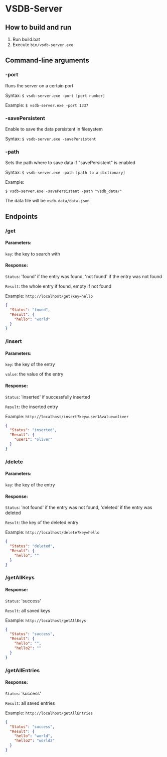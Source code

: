 # VSDB-Server

## How to build and run
1. Run build.bat
2. Execute ``bin/vsdb-server.exe``

## Command-line arguments

### -port

Runs the server on a certain port

Syntax: ``$ vsdb-server.exe -port [port number]``

Example: ``$ vsdb-server.exe -port 1337``

### -savePersistent

Enable to save the data persistent in filesystem

Syntax: ``$ vsdb-server.exe -savePersistent``

### -path

Sets the path where to save data if "savePersistent" is enabled

Syntax: ``$ vsdb-server.exe -path [path to a dictionary]``

Example: 

``$ vsdb-server.exe -savePersistent -path "vsdb_data/"``

The data file will be ``vsdb-data/data.json``

## Endpoints

### /get

#### Parameters:

``key``: the key to search with

#### Response:

``Status``: 'found' if the entry was found, 'not found' if the entry was not found

``Result``: the whole entry if found, empty if not found

Example: ``http://localhost/get?key=hello``

```json
{
  "Status": "found",
  "Result": {
    "hello": "world"
  }
}
```

### /insert

#### Parameters:

``key``: the key of the entry

``value``: the value of the entry

#### Response:

``Status``: 'inserted' if successfully inserted

``Result``: the inserted entry

Example: ``http://localhost/insert?key=user1&value=oliver``

```json
{
  "Status": "inserted",
  "Result": {
    "user1": "oliver"
  }
}
```

### /delete

#### Parameters:

``key``: the key of the entry

#### Response:

``Status``: 'not found' if the entry was not found, 'deleted' if the entry was deleted

``Result``: the key of the deleted entry

Example: ``http://localhost/delete?key=hello``

```json
{
  "Status": "deleted",
  "Result": {
    "hello": ""
  }
}
```

### /getAllKeys

#### Response:

``Status``: 'success'

``Result``: all saved keys

Example: ``http://localhost/getAllKeys``

```json
{
  "Status": "success",
  "Result": {
    "hello": "",
    "hello2": ""
  }
}
```

### /getAllEntries

#### Response:

``Status``: 'success'

``Result``: all saved entries

Example: ``http://localhost/getAllEntries``

```json
{
  "Status": "success",
  "Result": {
    "hello": "world",
    "hello2": "world2"
  }
}
```